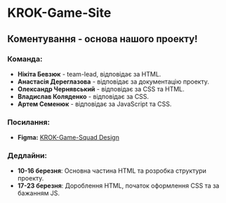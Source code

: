 # KROK-Game-Site

## Коментування - основа нашого проекту!

### Команда:
- **Нікіта Бевзюк** - team-lead, відповідає за HTML.
- **Анастасія Дереглазова** - відповідає за документацію проекту.
- **Олександр Чернявський** - відповідає за CSS та HTML.
- **Владислав Коляденко** - відповідає за CSS.
- **Артем Семенюк** - відповідає за JavaScript та CSS.

### Посилання:
- **Figma:** [KROK-Game-Squad Design](https://www.figma.com/design/nlaPm1hiJnFQfS5axMWOCM/KROK-Game-Squad?node-id=0-1&t=WsPWhu8PjJ7uHv2I-1)

### Дедлайни:
- **10-16 березня**: Основна частина HTML та розробка структури проекту.
- **17-23 березня**: Дороблення HTML, початок оформлення CSS та за бажанням JS.


